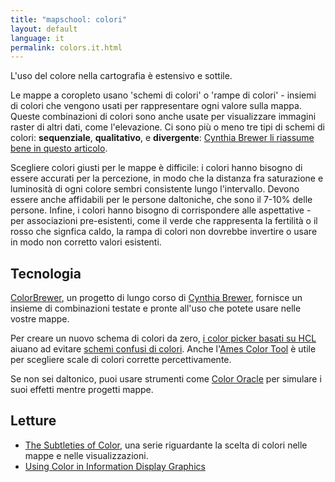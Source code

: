 ```yaml
---
title: "mapschool: colori"
layout: default
language: it
permalink: colors.it.html
---
```


L'uso del colore nella cartografia è estensivo e sottile.

Le mappe a coropleto usano 'schemi di colori' o 'rampe di colori' - insiemi di colori che vengono usati per rappresentare ogni valore sulla mappa. Queste combinazioni di colori sono anche usate per visualizzare immagini raster di altri dati, come l'elevazione. Ci sono più o meno tre tipi di schemi di colori: **sequenziale**, **qualitativo**, e **divergente**: [Cynthia Brewer li riassume bene in questo articolo](http://colorbrewer2.org/learnmore/schemes_full.html).

Scegliere colori giusti per le mappe è difficile: i colori hanno bisogno di essere accurati per la percezione, in modo che la distanza fra saturazione e luminosità di ogni colore sembri consistente lungo l'intervallo. Devono essere anche affidabili per le persone daltoniche, che sono il 7-10% delle persone. Infine, i colori hanno bisogno di corrispondere alle aspettative - per associazioni pre-esistenti, come il verde che rappresenta la fertilità o il rosso che signfica caldo, la rampa di colori non dovrebbe invertire o usare in modo non corretto valori esistenti.

## Tecnologia

[ColorBrewer](http://colorbrewer2.org/), un progetto di lungo corso di [Cynthia Brewer](http://www.personal.psu.edu/cab38/), fornisce un insieme di combinazioni testate e pronte all'uso che potete usare nelle vostre mappe.

Per creare un nuovo schema di colori da zero, [i color picker basati su HCL](http://vis4.net/labs/colorvis/embed.html?m=hcl&gradients=6) aiuano ad evitare [schemi confusi di colori](http://vis4.net/blog/posts/avoid-equidistant-hsv-colors/). Anche l'[Ames Color Tool](http://colorusage.arc.nasa.gov/ColorTool.php) è utile per scegliere scale di colori corrette percettivamente.

Se non sei daltonico, puoi usare strumenti come [Color Oracle](http://colororacle.org/) per simulare i suoi effetti mentre progetti mappe.

## Letture

* [The Subtleties of Color](http://earthobservatory.nasa.gov/blogs/elegantfigures/2013/08/05/subtleties-of-color-part-1-of-6/), una serie riguardante la scelta di colori nelle mappe e nelle visualizzazioni.
* [Using Color in Information Display Graphics](http://colorusage.arc.nasa.gov/)
